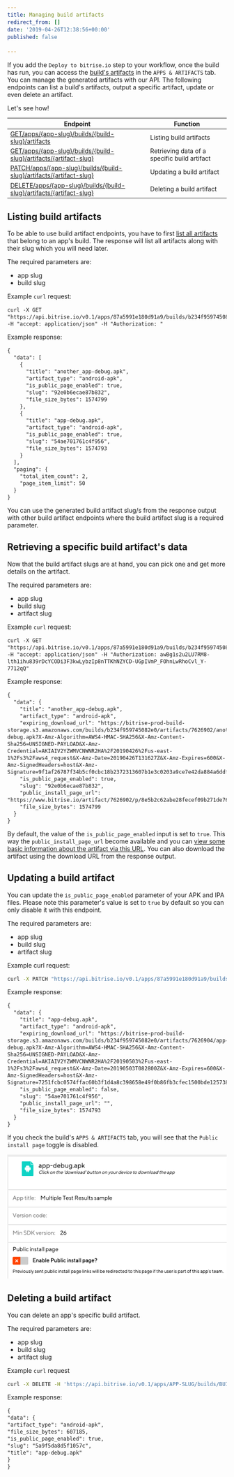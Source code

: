 ```yaml
---
title: Managing build artifacts
redirect_from: []
date: '2019-04-26T12:38:56+00:00'
published: false

---
```

If you add the `Deploy to bitrise.io` step to your workflow, once the build has run, you can access the [build's artifacts](/builds/build-artifacts-online/) in the `APPS & ARTIFACTS` tab. You can manage the generated artifacts with our API. The following endpoints can list a build's artifacts, output a specific artifact, update or even delete an artifact.

Let's see how!

|Endpoint   |Function |
|---|---|
|[GET/apps/{app-slug}/builds/{build-slug}/artifacts](https://api-docs.bitrise.io/#/build-artifact/artifact-list)   |Listing build artifacts  |
|[GET/apps/{app-slug}/builds/{build-slug}/artifacts/{artifact-slug}](https://api-docs.bitrise.io/#/build-artifact/artifact-show)   |Retrieving data of a specific build artifact  |
|[PATCH/apps/{app-slug}/builds/{build-slug}/artifacts/{artifact-slug}](https://api-docs.bitrise.io/#/build-artifact/artifact-update)  |Updating a build artifact |
|[DELETE/apps/{app-slug}/builds/{build-slug}/artifacts/{artifact-slug}](https://api-docs.bitrise.io/#/build-artifact/artifact-delete)   |Deleting a build artifact|

## Listing build artifacts

To be able to use build artifact endpoints, you have to first [list all artifacts](/api-docs.bitrise.io/#/build-artifact/artifact-list) that belong to an app's build. The response will list all artifacts along with their slug which you will need later.

The required parameters are:

* app slug
* build slug

Example `curl` request:

    curl -X GET "https://api.bitrise.io/v0.1/apps/87a5991e180d91a9/builds/b234f959745082e0/artifacts" -H "accept: application/json" -H "Authorization: "

Example response:

    {
      "data": [
        {
          "title": "another_app-debug.apk",
          "artifact_type": "android-apk",
          "is_public_page_enabled": true,
          "slug": "92e0b6ecae87b832",
          "file_size_bytes": 1574799
        },
        {
          "title": "app-debug.apk",
          "artifact_type": "android-apk",
          "is_public_page_enabled": true,
          "slug": "54ae701761c4f956",
          "file_size_bytes": 1574793
        }
      ],
      "paging": {
        "total_item_count": 2,
        "page_item_limit": 50
      }
    }

You can use the generated build artifact slug/s from the response output with other build artifact endpoints where the build artifact slug is a required parameter.

## Retrieving a specific build artifact's data

Now that the build artifact slugs are at hand, you can pick one and get more details on the artifact.

The required parameters are:

* app slug
* build slug
* artifact slug

Example `curl` request:

    curl -X GET "https://api.bitrise.io/v0.1/apps/87a5991e180d91a9/builds/b234f959745082e0/artifacts/92e0b6ecae87b832" -H "accept: application/json" -H "Authorization: awBg1s2u2LU7RM8-lth1ihu839rDcYCODi3F3kwLybzIp8nTTKhNZYCD-UGpIVmP_FOhnLwRhoCvl_Y-7712qQ"

Example response:

    {
      "data": {
        "title": "another_app-debug.apk",
        "artifact_type": "android-apk",
        "expiring_download_url": "https://bitrise-prod-build-storage.s3.amazonaws.com/builds/b234f959745082e0/artifacts/7626902/another_app-debug.apk?X-Amz-Algorithm=AWS4-HMAC-SHA256&X-Amz-Content-Sha256=UNSIGNED-PAYLOAD&X-Amz-Credential=AKIAIV2YZWMVCNWNR2HA%2F20190426%2Fus-east-1%2Fs3%2Faws4_request&X-Amz-Date=20190426T131627Z&X-Amz-Expires=600&X-Amz-SignedHeaders=host&X-Amz-Signature=9f1af26787f34b5cf0cbc18b2372313607b1e3c0203a9ce7e42da884a6ddf70f",
        "is_public_page_enabled": true,
        "slug": "92e0b6ecae87b832",
        "public_install_page_url": "https://www.bitrise.io/artifact/7626902/p/8e5b2c62abe28fecef09b271de767920",
        "file_size_bytes": 1574799
      }
    }

By default, the value of the `is_public_page_enabled` input is set to `true`. This way the `public_install_page_url` become available and you can [view some basic information about the artifact via this URL](/tutorials/deploy/bitrise-app-deployment/). You can also download the artifact using the download URL from the response output.

## Updating a build artifact

You can update the `is_public_page_enabled` parameter of your APK and IPA files. Please note this parameter's value is set to `true` by default so you can only disable it with this endpoint.

The required parameters are:

* app slug
* build slug
* artifact slug

Example curl request:

``` bash
curl -X PATCH "https://api.bitrise.io/v0.1/apps/87a5991e180d91a9/builds/b234f959745082e0/artifacts/54ae701761c4f956" -H "accept: application/json" -H "Authorization: 6YxXMxS90RleB57QnU7jt9orzGmSEy_RFFsq30tBJt2QHbedIKWzidS2c6o9sqhQbVwYHBU2xwtJr2NQFLqYjQ" -H "Content-Type: application/json" -d "{ \"is_public_page_enabled\": false}"
```

Example response:

    {
      "data": {
        "title": "app-debug.apk",
        "artifact_type": "android-apk",
        "expiring_download_url": "https://bitrise-prod-build-storage.s3.amazonaws.com/builds/b234f959745082e0/artifacts/7626904/app-debug.apk?X-Amz-Algorithm=AWS4-HMAC-SHA256&X-Amz-Content-Sha256=UNSIGNED-PAYLOAD&X-Amz-Credential=AKIAIV2YZWMVCNWNR2HA%2F20190503%2Fus-east-1%2Fs3%2Faws4_request&X-Amz-Date=20190503T082800Z&X-Amz-Expires=600&X-Amz-SignedHeaders=host&X-Amz-Signature=7251fcbc0574ffac60b3f1d4a8c398658e49f0b86fb3cfec1500bde125738abc",
        "is_public_page_enabled": false,
        "slug": "54ae701761c4f956",
        "public_install_page_url": "",
        "file_size_bytes": 1574793
      }
    }

If you check the build's `APPS & ARTIFACTS` tab, you will see that the `Public install page` toggle is disabled.

![](/img/public-install-page-disabled.png)

## Deleting a build artifact

You can delete an app's specific build artifact.

The required parameters are:

* app slug
* build slug
* artifact slug

Example `curl` request

``` bash
curl -X DELETE -H 'https://api.bitrise.io/v0.1/apps/APP-SLUG/builds/BUILD-SLUG/artifacts/ARTIFACT-SLUG'
```

Example response:

    {
    "data": {
    "artifact_type": "android-apk",
    "file_size_bytes": 607185,
    "is_public_page_enabled": true,
    "slug": "5a9f5da8d5f1057c",
    "title": "app-debug.apk"
    }
    }